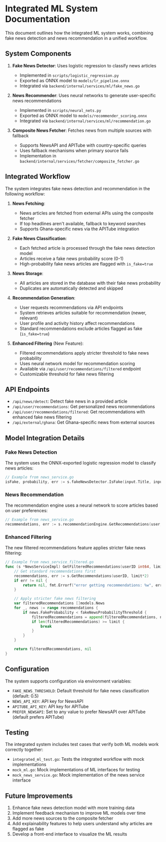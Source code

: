 # Integrated ML System Documentation

This document outlines how the integrated ML system works, combining fake news detection and news recommendation in a unified workflow.

## System Components

1. **Fake News Detector**: Uses logistic regression to classify news articles
   - Implemented in `scripts/logistic_regression.py`
   - Exported as ONNX model to `models/lr_pipeline.onnx`
   - Integrated via `backend/internal/services/ml/fake_news.go`

2. **News Recommender**: Uses neural networks to generate user-specific news recommendations
   - Implemented in `scripts/neural_nets.py`
   - Exported as ONNX model to `models/recommender_scoring.onnx`
   - Integrated via `backend/internal/services/ml/recommendation.go`

3. **Composite News Fetcher**: Fetches news from multiple sources with fallback
   - Supports NewsAPI and APITube with country-specific queries
   - Uses fallback mechanisms when primary source fails
   - Implementation in `backend/internal/services/fetcher/composite_fetcher.go`

## Integrated Workflow

The system integrates fake news detection and recommendation in the following workflow:

1. **News Fetching**:
   - News articles are fetched from external APIs using the composite fetcher
   - If top headlines aren't available, fallback to keyword searches
   - Supports Ghana-specific news via the APITube integration

2. **Fake News Classification**:
   - Each fetched article is processed through the fake news detection model
   - Articles receive a fake news probability score (0-1)
   - High-probability fake news articles are flagged with `is_fake=true`

3. **News Storage**:
   - All articles are stored in the database with their fake news probability
   - Duplicates are automatically detected and skipped

4. **Recommendation Generation**:
   - User requests recommendations via API endpoints
   - System retrieves articles suitable for recommendation (newer, relevant)
   - User profile and activity history affect recommendations
   - Standard recommendations exclude articles flagged as fake (`is_fake=true`)

5. **Enhanced Filtering** (New Feature):
   - Filtered recommendations apply stricter threshold to fake news probability
   - Uses neural network model for recommendation scoring
   - Available via `/api/user/recommendations/filtered` endpoint
   - Customizable threshold for fake news filtering

## API Endpoints

- `/api/news/detect`: Detect fake news in a provided article
- `/api/user/recommendations`: Get personalized news recommendations
- `/api/user/recommendations/filtered`: Get recommendations with enhanced fake news filtering
- `/api/external/ghana`: Get Ghana-specific news from external sources

## Model Integration Details

### Fake News Detection

The system uses the ONNX-exported logistic regression model to classify news articles:

```go
// Example from news_service.go
isFake, probability, err := s.fakeNewsDetector.IsFake(input.Title, input.Content, threshold)
```

### News Recommendation

The recommendation engine uses a neural network to score articles based on user preferences:

```go
// Example from news_service.go
recommendations, err := s.recommendationEngine.GetRecommendations(user, activities, availableNews, limit)
```

### Enhanced Filtering

The new filtered recommendations feature applies stricter fake news filtering:

```go
// Example from news_service_filtered.go
func (s *NewsServiceImpl) GetFilteredRecommendations(userID int64, limit int, fakeNewsProbabilityThreshold float64) ([]models.News, error) {
    // Get standard recommendations first
    recommendations, err := s.GetRecommendations(userID, limit*2)
    if err != nil {
        return nil, fmt.Errorf("error getting recommendations: %w", err)
    }

    // Apply stricter fake news filtering
    var filteredRecommendations []models.News
    for _, news := range recommendations {
        if news.FakeProbability < fakeNewsProbabilityThreshold {
            filteredRecommendations = append(filteredRecommendations, news)
            if len(filteredRecommendations) >= limit {
                break
            }
        }
    }

    return filteredRecommendations, nil
}
```

## Configuration

The system supports configuration via environment variables:

- `FAKE_NEWS_THRESHOLD`: Default threshold for fake news classification (default: 0.5)
- `NEWS_API_KEY`: API key for NewsAPI
- `APITUBE_API_KEY`: API key for APITube
- `PREFER_NEWSAPI`: Set to any value to prefer NewsAPI over APITube (default prefers APITube)

## Testing

The integrated system includes test cases that verify both ML models work correctly together:

- `integrated_ml_test.go`: Tests the integrated workflow with mock implementations
- `mock_ml.go`: Mock implementations of ML interfaces for testing
- `mock_news_service.go`: Mock implementation of the news service interface

## Future Improvements

1. Enhance fake news detection model with more training data
2. Implement feedback mechanism to improve ML models over time
3. Add more news sources to the composite fetcher
4. Add explainability features to help users understand why articles are flagged as fake
5. Develop a front-end interface to visualize the ML results